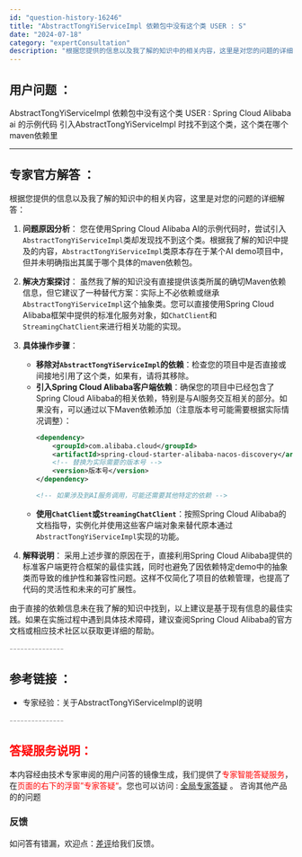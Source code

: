 ```yaml
---
id: "question-history-16246"
title: "AbstractTongYiServiceImpl 依赖包中没有这个类 USER : S"
date: "2024-07-18"
category: "expertConsultation"
description: "根据您提供的信息以及我了解的知识中的相关内容，这里是对您的问题的详细解答：1. **问题原因分析**：   您在使用Spring Cloud Alibaba AI的示例代码时，尝试引入`AbstractTongYiServiceImpl`类却发现找不到这个类。根据我了解的知识中提及的内容，`Abst"
---
```


## 用户问题 ： 
 AbstractTongYiServiceImpl 依赖包中没有这个类 USER : Spring Cloud Alibaba ai 的示例代码 引入AbstractTongYiServiceImpl 时找不到这个类，这个类在哪个maven依赖里  

---------------
## 专家官方解答 ：

根据您提供的信息以及我了解的知识中的相关内容，这里是对您的问题的详细解答：

1. **问题原因分析**：
   您在使用Spring Cloud Alibaba AI的示例代码时，尝试引入`AbstractTongYiServiceImpl`类却发现找不到这个类。根据我了解的知识中提及的内容，`AbstractTongYiServiceImpl`类原本存在于某个AI demo项目中，但并未明确指出其属于哪个具体的maven依赖包。

2. **解决方案探讨**：
   虽然我了解的知识没有直接提供该类所属的确切Maven依赖信息，但它建议了一种替代方案：实际上不必依赖或继承`AbstractTongYiServiceImpl`这个抽象类。您可以直接使用Spring Cloud Alibaba框架中提供的标准化服务对象，如`ChatClient`和`StreamingChatClient`来进行相关功能的实现。

3. **具体操作步骤**：
   - **移除对`AbstractTongYiServiceImpl`的依赖**：检查您的项目中是否直接或间接地引用了这个类，如果有，请将其移除。
   - **引入Spring Cloud Alibaba客户端依赖**：确保您的项目中已经包含了Spring Cloud Alibaba的相关依赖，特别是与AI服务交互相关的部分。如果没有，可以通过以下Maven依赖添加（注意版本号可能需要根据实际情况调整）：
     ```xml
     <dependency>
         <groupId>com.alibaba.cloud</groupId>
         <artifactId>spring-cloud-starter-alibaba-nacos-discovery</artifactId>
         <!-- 替换为实际需要的版本号 -->
         <version>版本号</version>
     </dependency>
     
     <!-- 如果涉及到AI服务调用，可能还需要其他特定的依赖 -->
     ```
   - **使用`ChatClient`或`StreamingChatClient`**：按照Spring Cloud Alibaba的文档指导，实例化并使用这些客户端对象来替代原本通过`AbstractTongYiServiceImpl`实现的功能。

4. **解释说明**：
   采用上述步骤的原因在于，直接利用Spring Cloud Alibaba提供的标准客户端更符合框架的最佳实践，同时也避免了因依赖特定demo中的抽象类而导致的维护性和兼容性问题。这样不仅简化了项目的依赖管理，也提高了代码的灵活性和未来的可扩展性。

由于直接的依赖信息未在我了解的知识中找到，以上建议是基于现有信息的最佳实践。如果在实施过程中遇到具体技术障碍，建议查阅Spring Cloud Alibaba的官方文档或相应技术社区以获取更详细的帮助。


<font color="#949494">---------------</font> 


## 参考链接 ：

* 专家经验：关于AbstractTongYiServiceImpl的说明 


 <font color="#949494">---------------</font> 
 


## <font color="#FF0000">答疑服务说明：</font> 

本内容经由技术专家审阅的用户问答的镜像生成，我们提供了<font color="#FF0000">专家智能答疑服务</font>，在<font color="#FF0000">页面的右下的浮窗”专家答疑“</font>。您也可以访问 : [全局专家答疑](https://answer.opensource.alibaba.com/docs/intro) 。 咨询其他产品的的问题

### 反馈
如问答有错漏，欢迎点：[差评](https://ai.nacos.io/user/feedbackByEnhancerGradePOJOID?enhancerGradePOJOId=16274)给我们反馈。
